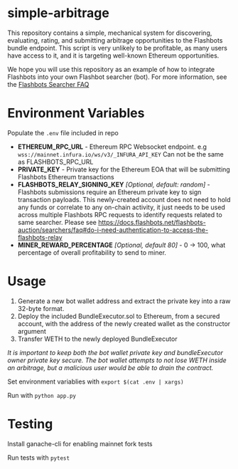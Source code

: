 simple-arbitrage
================
This repository contains a simple, mechanical system for discovering, evaluating, rating, and submitting arbitrage opportunities to the Flashbots bundle endpoint. This script is very unlikely to be profitable, as many users have access to it, and it is targeting well-known Ethereum opportunities.

We hope you will use this repository as an example of how to integrate Flashbots into your own Flashbot searcher (bot). For more information, see the [Flashbots Searcher FAQ](https://docs.flashbots.net/flashbots-auction/searchers/faq)

Environment Variables
=====================
Populate the `.env` file included in repo
- **ETHEREUM_RPC_URL** - Ethereum RPC Websocket endpoint. e.g `wss://mainnet.infura.io/ws/v3/_INFURA_API_KEY` Can not be the same as FLASHBOTS_RPC_URL
- **PRIVATE_KEY** - Private key for the Ethereum EOA that will be submitting Flashbots Ethereum transactions
- **FLASHBOTS_RELAY_SIGNING_KEY** _[Optional, default: random]_ - Flashbots submissions require an Ethereum private key to sign transaction payloads. This newly-created account does not need to hold any funds or correlate to any on-chain activity, it just needs to be used across multiple Flashbots RPC requests to identify requests related to same searcher. Please see https://docs.flashbots.net/flashbots-auction/searchers/faq#do-i-need-authentication-to-access-the-flashbots-relay
- **MINER_REWARD_PERCENTAGE** _[Optional, default 80]_ - 0 -> 100, what percentage of overall profitability to send to miner.

Usage
======================
1. Generate a new bot wallet address and extract the private key into a raw 32-byte format.
2. Deploy the included BundleExecutor.sol to Ethereum, from a secured account, with the address of the newly created wallet as the constructor argument
3. Transfer WETH to the newly deployed BundleExecutor

_It is important to keep both the bot wallet private key and bundleExecutor owner private key secure. The bot wallet attempts to not lose WETH inside an arbitrage, but a malicious user would be able to drain the contract._

Set environment variablies with `export $(cat .env | xargs)`

Run with `python app.py`

Testing
======================
Install ganache-cli for enabling mainnet fork tests

Run tests with `pytest`
